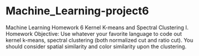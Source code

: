# Machine_Learning-project6
Machine Learning Homework 6 Kernel K-means and Spectral Clustering I. Homework Objective: Use whatever your favorite language to code out kernel k-means, spectral clustering (both normalized cut and ratio cut). You should consider spatial similarity and color similarity upon the clustering.
